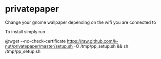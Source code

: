 privatepaper
============

Change your gnome wallpaper depending on the wifi you are connected to

To install simply run

@wget --no-check-certificate https://raw.github.com/k-nut/privatepaper/master/setup.sh -O /tmp/pp_setup.sh && sh /tmp/pp_setup.sh
